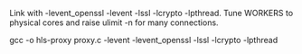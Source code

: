 Link with -levent_openssl -levent -lssl -lcrypto -lpthread.
Tune WORKERS to physical cores and raise ulimit -n for many connections.


gcc -o hls-proxy proxy.c -levent -levent_openssl -lssl -lcrypto -lpthread